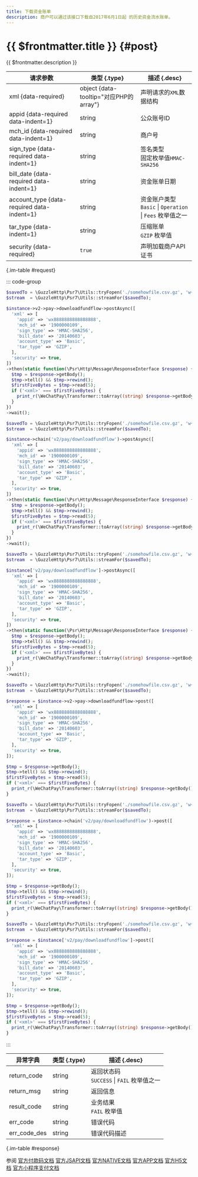 ```yaml
---
title: 下载资金账单
description: 商户可以通过该接口下载自2017年6月1日起 的历史资金流水账单。
---
```


# {{ $frontmatter.title }} {#post}

{{ $frontmatter.description }}

| 请求参数 | 类型 {.type} | 描述 {.desc}
| --- | --- | ---
| xml {data-required} | object {data-tooltip="对应PHP的array"} | 声明请求的`XML`数据结构
| appid {data-required data-indent=1} | string | 公众账号ID
| mch_id {data-required data-indent=1} | string | 商户号
| sign_type {data-required data-indent=1} | string | 签名类型<br/>固定枚举值`HMAC-SHA256`
| bill_date {data-required data-indent=1} | string | 资金账单日期
| account_type {data-required data-indent=1} | string | 资金账户类型<br/>`Basic` \| `Operation` \| `Fees` 枚举值之一
| tar_type {data-indent=1} | string | 压缩账单<br/>`GZIP` 枚举值
| security {data-required} | `true` | 声明加载商户API证书

{.im-table #request}

::: code-group

```php [异步纯链式]
$savedTo = \GuzzleHttp\Psr7\Utils::tryFopen('./somehowfile.csv.gz', 'w+');
$stream  = \GuzzleHttp\Psr7\Utils::streamFor($savedTo);

$instance->v2->pay->downloadfundflow->postAsync([
  'xml' => [
    'appid' => 'wx8888888888888888',
    'mch_id' => '1900000109',
    'sign_type' => 'HMAC-SHA256',
    'bill_date' => '20140603',
    'account_type' => 'Basic',
    'tar_type' => 'GZIP',
  ],
  'security' => true,
])
->then(static function(\Psr\Http\Message\ResponseInterface $response) {
  $tmp = $response->getBody();
  $tmp->tell() && $tmp->rewind();
  $firstFiveBytes = $tmp->read(5);
  if ('<xml>' === $firstFiveBytes) {
    print_r(\WeChatPay\Transformer::toArray((string) $response->getBody()));
  }
})
->wait();
```

```php [异步声明式]
$savedTo = \GuzzleHttp\Psr7\Utils::tryFopen('./somehowfile.csv.gz', 'w+');
$stream  = \GuzzleHttp\Psr7\Utils::streamFor($savedTo);

$instance->chain('v2/pay/downloadfundflow')->postAsync([
  'xml' => [
    'appid' => 'wx8888888888888888',
    'mch_id' => '1900000109',
    'sign_type' => 'HMAC-SHA256',
    'bill_date' => '20140603',
    'account_type' => 'Basic',
    'tar_type' => 'GZIP',
  ],
  'security' => true,
])
->then(static function(\Psr\Http\Message\ResponseInterface $response) {
  $tmp = $response->getBody();
  $tmp->tell() && $tmp->rewind();
  $firstFiveBytes = $tmp->read(5);
  if ('<xml>' === $firstFiveBytes) {
    print_r(\WeChatPay\Transformer::toArray((string) $response->getBody()));
  }
})
->wait();
```

```php [异步属性式]
$savedTo = \GuzzleHttp\Psr7\Utils::tryFopen('./somehowfile.csv.gz', 'w+');
$stream  = \GuzzleHttp\Psr7\Utils::streamFor($savedTo);

$instance['v2/pay/downloadfundflow']->postAsync([
  'xml' => [
    'appid' => 'wx8888888888888888',
    'mch_id' => '1900000109',
    'sign_type' => 'HMAC-SHA256',
    'bill_date' => '20140603',
    'account_type' => 'Basic',
    'tar_type' => 'GZIP',
  ],
  'security' => true,
])
->then(static function(\Psr\Http\Message\ResponseInterface $response) {
  $tmp = $response->getBody();
  $tmp->tell() && $tmp->rewind();
  $firstFiveBytes = $tmp->read(5);
  if ('<xml>' === $firstFiveBytes) {
    print_r(\WeChatPay\Transformer::toArray((string) $response->getBody()));
  }
})
->wait();
```

```php [同步纯链式]
$savedTo = \GuzzleHttp\Psr7\Utils::tryFopen('./somehowfile.csv.gz', 'w+');
$stream  = \GuzzleHttp\Psr7\Utils::streamFor($savedTo);

$response = $instance->v2->pay->downloadfundflow->post([
  'xml' => [
    'appid' => 'wx8888888888888888',
    'mch_id' => '1900000109',
    'sign_type' => 'HMAC-SHA256',
    'bill_date' => '20140603',
    'account_type' => 'Basic',
    'tar_type' => 'GZIP',
  ],
  'security' => true,
]);

$tmp = $response->getBody();
$tmp->tell() && $tmp->rewind();
$firstFiveBytes = $tmp->read(5);
if ('<xml>' === $firstFiveBytes) {
  print_r(\WeChatPay\Transformer::toArray((string) $response->getBody()));
}
```

```php [同步声明式]
$savedTo = \GuzzleHttp\Psr7\Utils::tryFopen('./somehowfile.csv.gz', 'w+');
$stream  = \GuzzleHttp\Psr7\Utils::streamFor($savedTo);

$response = $instance->chain('v2/pay/downloadfundflow')->post([
  'xml' => [
    'appid' => 'wx8888888888888888',
    'mch_id' => '1900000109',
    'sign_type' => 'HMAC-SHA256',
    'bill_date' => '20140603',
    'account_type' => 'Basic',
    'tar_type' => 'GZIP',
  ],
  'security' => true,
]);

$tmp = $response->getBody();
$tmp->tell() && $tmp->rewind();
$firstFiveBytes = $tmp->read(5);
if ('<xml>' === $firstFiveBytes) {
  print_r(\WeChatPay\Transformer::toArray((string) $response->getBody()));
}
```

```php [同步属性式]
$savedTo = \GuzzleHttp\Psr7\Utils::tryFopen('./somehowfile.csv.gz', 'w+');
$stream  = \GuzzleHttp\Psr7\Utils::streamFor($savedTo);

$response = $instance['v2/pay/downloadfundflow']->post([
  'xml' => [
    'appid' => 'wx8888888888888888',
    'mch_id' => '1900000109',
    'sign_type' => 'HMAC-SHA256',
    'bill_date' => '20140603',
    'account_type' => 'Basic',
    'tar_type' => 'GZIP',
  ],
  'security' => true,
]);

$tmp = $response->getBody();
$tmp->tell() && $tmp->rewind();
$firstFiveBytes = $tmp->read(5);
if ('<xml>' === $firstFiveBytes) {
  print_r(\WeChatPay\Transformer::toArray((string) $response->getBody()));
}
```

:::

| 异常字典 | 类型 {.type} | 描述 {.desc}
| --- | --- | ---
| return_code | string | 返回状态码<br/>`SUCCESS` \| `FAIL` 枚举值之一
| return_msg | string | 返回信息
| result_code | string | 业务结果<br/>`FAIL` 枚举值
| err_code | string | 错误代码
| err_code_des | string | 错误代码描述

{.im-table #response}

参阅 [官方付款码文档](https://pay.weixin.qq.com/wiki/doc/api/micropay.php?chapter=9_18&index=7) [官方JSAPI文档](https://pay.weixin.qq.com/wiki/doc/api/jsapi.php?chapter=9_18&index=7) [官方NATIVE文档](https://pay.weixin.qq.com/wiki/doc/api/native.php?chapter=9_18&index=7) [官方APP文档](https://pay.weixin.qq.com/wiki/doc/api/app/app.php?chapter=9_18&index=9) [官方H5文档](https://pay.weixin.qq.com/wiki/doc/api/H5.php?chapter=9_18&index=7) [官方小程序支付文档](https://pay.weixin.qq.com/wiki/doc/api/wxa/wxa_api.php?chapter=9_18&index=7)
